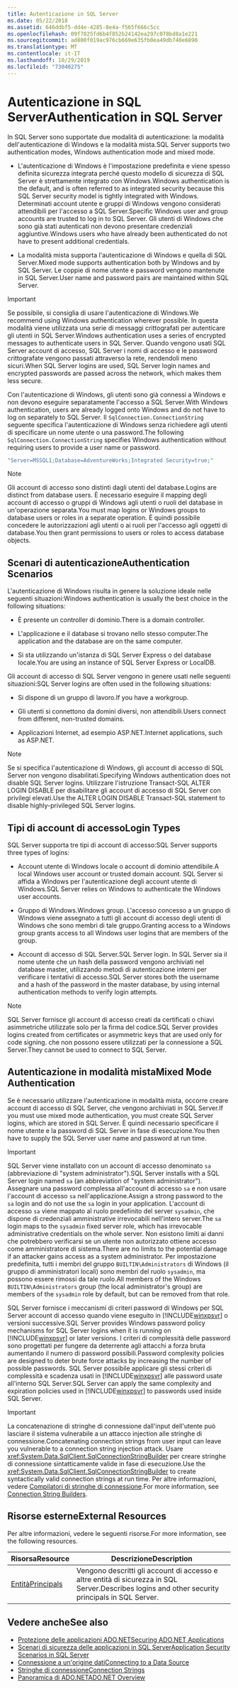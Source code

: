 ```yaml
---
title: Autenticazione in SQL Server
ms.date: 05/22/2018
ms.assetid: 646ddbf5-dd4e-4285-8e4a-f565f666c5cc
ms.openlocfilehash: 09f7825fd6b4f852b24142ea297c078bd8a1e221
ms.sourcegitcommit: ad800f019ac976cb669e635fb0ea49db740e6890
ms.translationtype: MT
ms.contentlocale: it-IT
ms.lasthandoff: 10/29/2019
ms.locfileid: "73040275"
---
```

# <a name="authentication-in-sql-server"></a><span data-ttu-id="77197-102">Autenticazione in SQL Server</span><span class="sxs-lookup"><span data-stu-id="77197-102">Authentication in SQL Server</span></span>
<span data-ttu-id="77197-103">In SQL Server sono supportate due modalità di autenticazione: la modalità dell'autenticazione di Windows e la modalità mista.</span><span class="sxs-lookup"><span data-stu-id="77197-103">SQL Server supports two authentication modes, Windows authentication mode and mixed mode.</span></span>  
  
- <span data-ttu-id="77197-104">L'autenticazione di Windows è l'impostazione predefinita e viene spesso definita sicurezza integrata perché questo modello di sicurezza di SQL Server è strettamente integrato con Windows.</span><span class="sxs-lookup"><span data-stu-id="77197-104">Windows authentication is the default, and is often referred to as integrated security because this SQL Server security model is tightly integrated with Windows.</span></span> <span data-ttu-id="77197-105">Determinati account utente e gruppi di Windows vengono considerati attendibili per l'accesso a SQL Server.</span><span class="sxs-lookup"><span data-stu-id="77197-105">Specific Windows user and group accounts are trusted to log in to SQL Server.</span></span> <span data-ttu-id="77197-106">Gli utenti di Windows che sono già stati autenticati non devono presentare credenziali aggiuntive.</span><span class="sxs-lookup"><span data-stu-id="77197-106">Windows users who have already been authenticated do not have to present additional credentials.</span></span>  
  
- <span data-ttu-id="77197-107">La modalità mista supporta l'autenticazione di Windows e quella di SQL Server.</span><span class="sxs-lookup"><span data-stu-id="77197-107">Mixed mode supports authentication both by Windows and by SQL Server.</span></span> <span data-ttu-id="77197-108">Le coppie di nome utente e password vengono mantenute in SQL Server.</span><span class="sxs-lookup"><span data-stu-id="77197-108">User name and password pairs are maintained within SQL Server.</span></span>  
  
> [!IMPORTANT]
> <span data-ttu-id="77197-109">Se possibile, si consiglia di usare l'autenticazione di Windows.</span><span class="sxs-lookup"><span data-stu-id="77197-109">We recommend using Windows authentication wherever possible.</span></span> <span data-ttu-id="77197-110">In questa modalità viene utilizzata una serie di messaggi crittografati per autenticare gli utenti in SQL Server.</span><span class="sxs-lookup"><span data-stu-id="77197-110">Windows authentication uses a series of encrypted messages to authenticate users in SQL Server.</span></span> <span data-ttu-id="77197-111">Quando vengono usati SQL Server account di accesso, SQL Server i nomi di accesso e le password crittografate vengono passati attraverso la rete, rendendoli meno sicuri.</span><span class="sxs-lookup"><span data-stu-id="77197-111">When SQL Server logins are used, SQL Server login names and encrypted passwords are passed across the network, which makes them less secure.</span></span>  
  
 <span data-ttu-id="77197-112">Con l'autenticazione di Windows, gli utenti sono già connessi a Windows e non devono eseguire separatamente l'accesso a SQL Server.</span><span class="sxs-lookup"><span data-stu-id="77197-112">With Windows authentication, users are already logged onto Windows and do not have to log on separately to SQL Server.</span></span> <span data-ttu-id="77197-113">Il `SqlConnection.ConnectionString` seguente specifica l'autenticazione di Windows senza richiedere agli utenti di specificare un nome utente o una password.</span><span class="sxs-lookup"><span data-stu-id="77197-113">The following `SqlConnection.ConnectionString` specifies Windows authentication without requiring users to provide a user name or password.</span></span>  
  
```csharp  
"Server=MSSQL1;Database=AdventureWorks;Integrated Security=true;"
```  
  
> [!NOTE]
> <span data-ttu-id="77197-114">Gli account di accesso sono distinti dagli utenti del database.</span><span class="sxs-lookup"><span data-stu-id="77197-114">Logins are distinct from database users.</span></span> <span data-ttu-id="77197-115">È necessario eseguire il mapping degli account di accesso o gruppi di Windows agli utenti o ruoli del database in un'operazione separata.</span><span class="sxs-lookup"><span data-stu-id="77197-115">You must map logins or Windows groups to database users or roles in a separate operation.</span></span> <span data-ttu-id="77197-116">È quindi possibile concedere le autorizzazioni agli utenti o ai ruoli per l'accesso agli oggetti di database.</span><span class="sxs-lookup"><span data-stu-id="77197-116">You then grant permissions to users or roles to access database objects.</span></span>  
  
## <a name="authentication-scenarios"></a><span data-ttu-id="77197-117">Scenari di autenticazione</span><span class="sxs-lookup"><span data-stu-id="77197-117">Authentication Scenarios</span></span>  
 <span data-ttu-id="77197-118">L'autenticazione di Windows risulta in genere la soluzione ideale nelle seguenti situazioni:</span><span class="sxs-lookup"><span data-stu-id="77197-118">Windows authentication is usually the best choice in the following situations:</span></span>  
  
- <span data-ttu-id="77197-119">È presente un controller di dominio.</span><span class="sxs-lookup"><span data-stu-id="77197-119">There is a domain controller.</span></span>  
  
- <span data-ttu-id="77197-120">L'applicazione e il database si trovano nello stesso computer.</span><span class="sxs-lookup"><span data-stu-id="77197-120">The application and the database are on the same computer.</span></span>  
  
- <span data-ttu-id="77197-121">Si sta utilizzando un'istanza di SQL Server Express o del database locale.</span><span class="sxs-lookup"><span data-stu-id="77197-121">You are using an instance of SQL Server Express or LocalDB.</span></span>  
  
 <span data-ttu-id="77197-122">Gli account di accesso di SQL Server vengono in genere usati nelle seguenti situazioni:</span><span class="sxs-lookup"><span data-stu-id="77197-122">SQL Server logins are often used in the following situations:</span></span>  
  
- <span data-ttu-id="77197-123">Si dispone di un gruppo di lavoro.</span><span class="sxs-lookup"><span data-stu-id="77197-123">If you have a workgroup.</span></span>  
  
- <span data-ttu-id="77197-124">Gli utenti si connettono da domini diversi, non attendibili.</span><span class="sxs-lookup"><span data-stu-id="77197-124">Users connect from different, non-trusted domains.</span></span>  
  
- <span data-ttu-id="77197-125">Applicazioni Internet, ad esempio ASP.NET.</span><span class="sxs-lookup"><span data-stu-id="77197-125">Internet applications, such as ASP.NET.</span></span>  
  
> [!NOTE]
> <span data-ttu-id="77197-126">Se si specifica l'autenticazione di Windows, gli account di accesso di SQL Server non vengono disabilitati.</span><span class="sxs-lookup"><span data-stu-id="77197-126">Specifying Windows authentication does not disable SQL Server logins.</span></span> <span data-ttu-id="77197-127">Utilizzare l'istruzione Transact-SQL ALTER LOGIN DISABLE per disabilitare gli account di accesso di SQL Server con privilegi elevati.</span><span class="sxs-lookup"><span data-stu-id="77197-127">Use the ALTER LOGIN DISABLE Transact-SQL statement to disable highly-privileged SQL Server logins.</span></span>  
  
## <a name="login-types"></a><span data-ttu-id="77197-128">Tipi di account di accesso</span><span class="sxs-lookup"><span data-stu-id="77197-128">Login Types</span></span>  
 <span data-ttu-id="77197-129">SQL Server supporta tre tipi di account di accesso:</span><span class="sxs-lookup"><span data-stu-id="77197-129">SQL Server supports three types of logins:</span></span>  
  
- <span data-ttu-id="77197-130">Account utente di Windows locale o account di dominio attendibile.</span><span class="sxs-lookup"><span data-stu-id="77197-130">A local Windows user account or trusted domain account.</span></span> <span data-ttu-id="77197-131">SQL Server si affida a Windows per l'autenticazione degli account utente di Windows.</span><span class="sxs-lookup"><span data-stu-id="77197-131">SQL Server relies on Windows to authenticate the Windows user accounts.</span></span>  
  
- <span data-ttu-id="77197-132">Gruppo di Windows.</span><span class="sxs-lookup"><span data-stu-id="77197-132">Windows group.</span></span> <span data-ttu-id="77197-133">L'accesso concesso a un gruppo di Windows viene assegnato a tutti gli account di accesso degli utenti di Windows che sono membri di tale gruppo.</span><span class="sxs-lookup"><span data-stu-id="77197-133">Granting access to a Windows group grants access to all Windows user logins that are members of the group.</span></span>  
  
- <span data-ttu-id="77197-134">Account di accesso di SQL Server.</span><span class="sxs-lookup"><span data-stu-id="77197-134">SQL Server login.</span></span> <span data-ttu-id="77197-135">In SQL Server sia il nome utente che un hash della password vengono archiviati nel database master, utilizzando metodi di autenticazione interni per verificare i tentativi di accesso.</span><span class="sxs-lookup"><span data-stu-id="77197-135">SQL Server stores both the username and a hash of the password in the master database, by using internal authentication methods to verify login attempts.</span></span>  
  
> [!NOTE]
> <span data-ttu-id="77197-136">SQL Server fornisce gli account di accesso creati da certificati o chiavi asimmetriche utilizzate solo per la firma del codice.</span><span class="sxs-lookup"><span data-stu-id="77197-136">SQL Server provides logins created from certificates or asymmetric keys that are used only for code signing.</span></span> <span data-ttu-id="77197-137">che non possono essere utilizzati per la connessione a SQL Server.</span><span class="sxs-lookup"><span data-stu-id="77197-137">They cannot be used to connect to SQL Server.</span></span>  
  
## <a name="mixed-mode-authentication"></a><span data-ttu-id="77197-138">Autenticazione in modalità mista</span><span class="sxs-lookup"><span data-stu-id="77197-138">Mixed Mode Authentication</span></span>  
 <span data-ttu-id="77197-139">Se è necessario utilizzare l'autenticazione in modalità mista, occorre creare account di accesso di SQL Server, che vengono archiviati in SQL Server.</span><span class="sxs-lookup"><span data-stu-id="77197-139">If you must use mixed mode authentication, you must create SQL Server logins, which are stored in SQL Server.</span></span> <span data-ttu-id="77197-140">È quindi necessario specificare il nome utente e la password di SQL Server in fase di esecuzione.</span><span class="sxs-lookup"><span data-stu-id="77197-140">You then have to supply the SQL Server user name and password at run time.</span></span>  
  
> [!IMPORTANT]
> <span data-ttu-id="77197-141">SQL Server viene installato con un account di accesso denominato `sa` (abbreviazione di "system administrator").</span><span class="sxs-lookup"><span data-stu-id="77197-141">SQL Server installs with a SQL Server login named `sa` (an abbreviation of "system administrator").</span></span> <span data-ttu-id="77197-142">Assegnare una password complessa all'account di accesso `sa` e non usare l'account di accesso `sa` nell'applicazione.</span><span class="sxs-lookup"><span data-stu-id="77197-142">Assign a strong password to the `sa` login and do not use the `sa` login in your application.</span></span> <span data-ttu-id="77197-143">L'account di accesso `sa` viene mappato al ruolo predefinito del server `sysadmin`, che dispone di credenziali amministrative irrevocabili nell'intero server.</span><span class="sxs-lookup"><span data-stu-id="77197-143">The `sa` login maps to the `sysadmin` fixed server role, which has irrevocable administrative credentials on the whole server.</span></span> <span data-ttu-id="77197-144">Non esistono limiti ai danni che potrebbero verificarsi se un utente non autorizzato ottiene accesso come amministratore di sistema.</span><span class="sxs-lookup"><span data-stu-id="77197-144">There are no limits to the potential damage if an attacker gains access as a system administrator.</span></span> <span data-ttu-id="77197-145">Per impostazione predefinita, tutti i membri del gruppo `BUILTIN\Administrators` di Windows (il gruppo di amministratori locali) sono membri del ruolo `sysadmin`, ma possono essere rimossi da tale ruolo.</span><span class="sxs-lookup"><span data-stu-id="77197-145">All members of the Windows `BUILTIN\Administrators` group (the local administrator's group) are members of the `sysadmin` role by default, but can be removed from that role.</span></span>  
  
 <span data-ttu-id="77197-146">SQL Server fornisce i meccanismi di criteri password di Windows per SQL Server account di accesso quando viene eseguito in [!INCLUDE[winxpsvr](../../../../../includes/winxpsvr-md.md)] o versioni successive.</span><span class="sxs-lookup"><span data-stu-id="77197-146">SQL Server provides Windows password policy mechanisms for SQL Server logins when it is running on [!INCLUDE[winxpsvr](../../../../../includes/winxpsvr-md.md)] or later versions.</span></span> <span data-ttu-id="77197-147">I criteri di complessità delle password sono progettati per fungere da deterrente agli attacchi a forza bruta aumentando il numero di password possibili.</span><span class="sxs-lookup"><span data-stu-id="77197-147">Password complexity policies are designed to deter brute force attacks by increasing the number of possible passwords.</span></span> <span data-ttu-id="77197-148">SQL Server possibile applicare gli stessi criteri di complessità e scadenza usati in [!INCLUDE[winxpsvr](../../../../../includes/winxpsvr-md.md)] alle password usate all'interno SQL Server.</span><span class="sxs-lookup"><span data-stu-id="77197-148">SQL Server can apply the same complexity and expiration policies used in [!INCLUDE[winxpsvr](../../../../../includes/winxpsvr-md.md)] to passwords used inside SQL Server.</span></span>  
  
> [!IMPORTANT]
> <span data-ttu-id="77197-149">La concatenazione di stringhe di connessione dall'input dell'utente può lasciare il sistema vulnerabile a un attacco injection alle stringhe di connessione.</span><span class="sxs-lookup"><span data-stu-id="77197-149">Concatenating connection strings from user input can leave you vulnerable to a connection string injection attack.</span></span> <span data-ttu-id="77197-150">Usare <xref:System.Data.SqlClient.SqlConnectionStringBuilder> per creare stringhe di connessione sintatticamente valide in fase di esecuzione.</span><span class="sxs-lookup"><span data-stu-id="77197-150">Use the <xref:System.Data.SqlClient.SqlConnectionStringBuilder> to create syntactically valid connection strings at run time.</span></span> <span data-ttu-id="77197-151">Per altre informazioni, vedere [Compilatori di stringhe di connessione](../connection-string-builders.md).</span><span class="sxs-lookup"><span data-stu-id="77197-151">For more information, see [Connection String Builders](../connection-string-builders.md).</span></span>  
  
## <a name="external-resources"></a><span data-ttu-id="77197-152">Risorse esterne</span><span class="sxs-lookup"><span data-stu-id="77197-152">External Resources</span></span>  
 <span data-ttu-id="77197-153">Per altre informazioni, vedere le seguenti risorse.</span><span class="sxs-lookup"><span data-stu-id="77197-153">For more information, see the following resources.</span></span>  
  
|<span data-ttu-id="77197-154">Risorsa</span><span class="sxs-lookup"><span data-stu-id="77197-154">Resource</span></span>|<span data-ttu-id="77197-155">Descrizione</span><span class="sxs-lookup"><span data-stu-id="77197-155">Description</span></span>|  
|--------------|-----------------|  
|[<span data-ttu-id="77197-156">Entità</span><span class="sxs-lookup"><span data-stu-id="77197-156">Principals</span></span>](/sql/relational-databases/security/authentication-access/principals-database-engine)|<span data-ttu-id="77197-157">Vengono descritti gli account di accesso e altre entità di sicurezza in SQL Server.</span><span class="sxs-lookup"><span data-stu-id="77197-157">Describes logins and other security principals in SQL Server.</span></span>|  
  
## <a name="see-also"></a><span data-ttu-id="77197-158">Vedere anche</span><span class="sxs-lookup"><span data-stu-id="77197-158">See also</span></span>

- [<span data-ttu-id="77197-159">Protezione delle applicazioni ADO.NET</span><span class="sxs-lookup"><span data-stu-id="77197-159">Securing ADO.NET Applications</span></span>](../securing-ado-net-applications.md)
- [<span data-ttu-id="77197-160">Scenari di sicurezza delle applicazioni in SQL Server</span><span class="sxs-lookup"><span data-stu-id="77197-160">Application Security Scenarios in SQL Server</span></span>](application-security-scenarios-in-sql-server.md)
- [<span data-ttu-id="77197-161">Connessione a un'origine dati</span><span class="sxs-lookup"><span data-stu-id="77197-161">Connecting to a Data Source</span></span>](../connecting-to-a-data-source.md)
- [<span data-ttu-id="77197-162">Stringhe di connessione</span><span class="sxs-lookup"><span data-stu-id="77197-162">Connection Strings</span></span>](../connection-strings.md)
- [<span data-ttu-id="77197-163">Panoramica di ADO.NET</span><span class="sxs-lookup"><span data-stu-id="77197-163">ADO.NET Overview</span></span>](../ado-net-overview.md)
